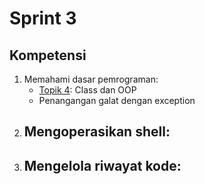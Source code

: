 # Sprint 3

## Kompetensi
1. Memahami dasar pemrograman:
    - [Topik 4](Topik-4.md): Class dan OOP
    - Penangangan galat dengan exception
2. Mengoperasikan shell:
    - 
3. Mengelola riwayat kode:
    - 
